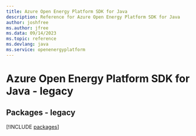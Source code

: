 ```yaml
---
title: Azure Open Energy Platform SDK for Java
description: Reference for Azure Open Energy Platform SDK for Java
author: joshfree
ms.author: jfree
ms.data: 09/14/2023
ms.topic: reference
ms.devlang: java
ms.service: openenergyplatform
---
```

# Azure Open Energy Platform SDK for Java - legacy
## Packages - legacy
[!INCLUDE [packages](open-energy-platform-index.md)]